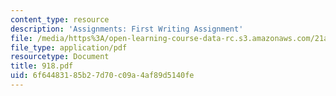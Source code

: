```yaml
---
content_type: resource
description: 'Assignments: First Writing Assignment'
file: /media/https%3A/open-learning-course-data-rc.s3.amazonaws.com/21a-211-magic-witchcraft-and-the-spirit-world-fall-2003/6f64483185b27d70c09a4af89d5140fe_918.pdf
file_type: application/pdf
resourcetype: Document
title: 918.pdf
uid: 6f644831-85b2-7d70-c09a-4af89d5140fe
---
```

